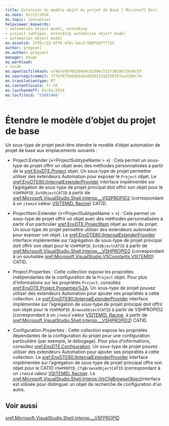 ```yaml
---
title: Extension du modèle objet du projet de Base | Microsoft Docs
ms.date: 03/22/2018
ms.topic: conceptual
helpviewer_keywords:
- automation object model, extending
- project subtypes, extending automation object model
- automation object model
ms.assetid: 2f95cc53-dff6-476c-bacd-500fb0ff7725
author: gregvanl
ms.author: gregvanl
manager: douge
ms.workload:
- vssdk
ms.openlocfilehash: e746ce8bf6d109d4cd1d96c531f30106f20d9c07
ms.sourcegitcommit: 37fb7075b0a65d2add3b137a5230767aa3266c74
ms.translationtype: MT
ms.contentlocale: fr-FR
ms.lasthandoff: 01/02/2019
ms.locfileid: "53882466"
---
```

# <a name="extend-the-object-model-of-the-base-project"></a>Étendre le modèle d’objet du projet de base

Un sous-type de projet peut-être étendre le modèle d’objet automation de projet de base aux emplacements suivants :

-   Project.Extender («\<ProjectSubtypeName > ») : Cela permet un sous-type de projet offrir un objet avec des méthodes personnalisées à partir de la <xref:EnvDTE.Project> objet. Un sous-type de projet permettre utiliser des extendeurs Automation pour exposer le `Project` objet. Le <xref:EnvDTE80.IInternalExtenderProvider> interface implémentée sur l’agrégation de sous-type de projet principal doit offrir son objet pour le `VSHPROPID_ExtObjectCATID` à partir de <xref:Microsoft.VisualStudio.Shell.Interop.__VSSPROPID2> (correspondant à un `itemid` valeur [VSITEMID. Racine](<xref:Microsoft.VisualStudio.VSConstants.VSITEMID#Microsoft_VisualStudio_VSConstants_VSITEMID_Root>)) CATID.

-   ProjectItem.Extender («\<ProjectSubtypeName > ») : Cela permet un sous-type de projet offrir un objet avec des méthodes personnalisées à partir d’un particulier <xref:EnvDTE.ProjectItem> objet au sein du projet. Un sous-type de projet permettre utiliser des extendeurs automation pour exposer cet objet. Le <xref:EnvDTE80.IInternalExtenderProvider> interface implémentée sur l’agrégation de sous-type de projet principal doit offrir son objet pour le `VSHPROPID_ExtObjectCATID` à partir de <xref:Microsoft.VisualStudio.Shell.Interop.__VSHPROPID2> (correspondant à un souhaitée <xref:Microsoft.VisualStudio.VSConstants.VSITEMID>) CATID.

-   Project.Properties : Cette collection expose les propriétés indépendantes de la configuration de la `Project` objet. Pour plus d’informations sur les propriétés `Project`, consultez <xref:EnvDTE.Project.Properties%2A>. Un sous-type de projet pouvez utiliser des extendeurs Automation pour ajouter ses propriétés à cette collection. Le <xref:EnvDTE80.IInternalExtenderProvider> interface implémentée sur l’agrégation de sous-type de projet principal doit offrir son objet pour le `VSHPROPID_BrowseObjectCATID` à partir de VSHPROPID2 (correspondant à un `itemid` valeur [VSITEMID. Racine](<xref:Microsoft.VisualStudio.VSConstants.VSITEMID#Microsoft_VisualStudio_VSConstants_VSITEMID_Root>), à partir de <xref:Microsoft.VisualStudio.Shell.Interop.__VSHPROPID2>) CATID.

-   Configuration.Properties : Cette collection expose les propriétés dépendantes de la configuration du projet pour une configuration particulière (par exemple, le débogage). Pour plus d'informations, consultez <xref:EnvDTE.Configuration>. Un sous-type de projet pouvez utiliser des extendeurs Automation pour ajouter ses propriétés à cette collection. Le <xref:EnvDTE80.IInternalExtenderProvider> interface implémentée sur l’agrégation de sous-type de projet principal offre son objet pour le CATID `VSHPROPID_CfgBrowseObjectCATID` (correspondant à un `itemid` valeur [VSITEMID. Racine](<xref:Microsoft.VisualStudio.VSConstants.VSITEMID#Microsoft_VisualStudio_VSConstants_VSITEMID_Root>)). Le <xref:Microsoft.VisualStudio.Shell.Interop.IVsCfgBrowseObject>interface est utilisée pour distinguer un objet de recherche de configuration d’un autre.

## <a name="see-also"></a>Voir aussi

<xref:Microsoft.VisualStudio.Shell.Interop.__VSFPROPID>